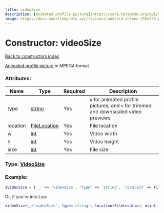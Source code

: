 ```yaml
---
title: videoSize
description: [Animated profile picture](https://core.telegram.org/api/files#animated-profile-pictures) in MPEG4 format
image: https://docs.madelineproto.xyz/favicons/android-chrome-256x256.png
---
```

# Constructor: videoSize  
[Back to constructors index](index.md)



[Animated profile picture](https://core.telegram.org/api/files#animated-profile-pictures) in MPEG4 format

### Attributes:

| Name     |    Type       | Required | Description |
|----------|---------------|----------|-------------|
|type|[string](../types/string.md) | Yes|`u` for animated profile pictures, and `v` for trimmed and downscaled video previews|
|location|[FileLocation](../types/FileLocation.md) | Yes|File location|
|w|[int](../types/int.md) | Yes|Video width|
|h|[int](../types/int.md) | Yes|Video height|
|size|[int](../types/int.md) | Yes|File size|



### Type: [VideoSize](../types/VideoSize.md)


### Example:

```php
$videoSize = ['_' => 'videoSize', 'type' => 'string', 'location' => FileLocation, 'w' => int, 'h' => int, 'size' => int];
```  


Or, if you're into Lua:

```lua
videoSize={_='videoSize', type='string', location=FileLocation, w=int, h=int, size=int}

```


